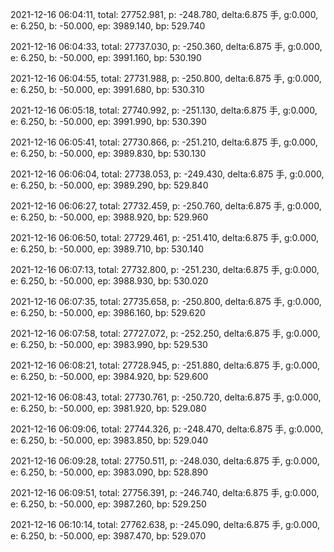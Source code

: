 2021-12-16 06:04:11, total: 27752.981, p: -248.780, delta:6.875 手, g:0.000, e: 6.250, b: -50.000, ep: 3989.140, bp: 529.740

2021-12-16 06:04:33, total: 27737.030, p: -250.360, delta:6.875 手, g:0.000, e: 6.250, b: -50.000, ep: 3991.160, bp: 530.190

2021-12-16 06:04:55, total: 27731.988, p: -250.800, delta:6.875 手, g:0.000, e: 6.250, b: -50.000, ep: 3991.680, bp: 530.310

2021-12-16 06:05:18, total: 27740.992, p: -251.130, delta:6.875 手, g:0.000, e: 6.250, b: -50.000, ep: 3991.990, bp: 530.390

2021-12-16 06:05:41, total: 27730.866, p: -251.210, delta:6.875 手, g:0.000, e: 6.250, b: -50.000, ep: 3989.830, bp: 530.130

2021-12-16 06:06:04, total: 27738.053, p: -249.430, delta:6.875 手, g:0.000, e: 6.250, b: -50.000, ep: 3989.290, bp: 529.840

2021-12-16 06:06:27, total: 27732.459, p: -250.760, delta:6.875 手, g:0.000, e: 6.250, b: -50.000, ep: 3988.920, bp: 529.960

2021-12-16 06:06:50, total: 27729.461, p: -251.410, delta:6.875 手, g:0.000, e: 6.250, b: -50.000, ep: 3989.710, bp: 530.140

2021-12-16 06:07:13, total: 27732.800, p: -251.230, delta:6.875 手, g:0.000, e: 6.250, b: -50.000, ep: 3988.930, bp: 530.020

2021-12-16 06:07:35, total: 27735.658, p: -250.800, delta:6.875 手, g:0.000, e: 6.250, b: -50.000, ep: 3986.160, bp: 529.620

2021-12-16 06:07:58, total: 27727.072, p: -252.250, delta:6.875 手, g:0.000, e: 6.250, b: -50.000, ep: 3983.990, bp: 529.530

2021-12-16 06:08:21, total: 27728.945, p: -251.880, delta:6.875 手, g:0.000, e: 6.250, b: -50.000, ep: 3984.920, bp: 529.600

2021-12-16 06:08:43, total: 27730.761, p: -250.720, delta:6.875 手, g:0.000, e: 6.250, b: -50.000, ep: 3981.920, bp: 529.080

2021-12-16 06:09:06, total: 27744.326, p: -248.470, delta:6.875 手, g:0.000, e: 6.250, b: -50.000, ep: 3983.850, bp: 529.040

2021-12-16 06:09:28, total: 27750.511, p: -248.030, delta:6.875 手, g:0.000, e: 6.250, b: -50.000, ep: 3983.090, bp: 528.890

2021-12-16 06:09:51, total: 27756.391, p: -246.740, delta:6.875 手, g:0.000, e: 6.250, b: -50.000, ep: 3987.260, bp: 529.250

2021-12-16 06:10:14, total: 27762.638, p: -245.090, delta:6.875 手, g:0.000, e: 6.250, b: -50.000, ep: 3987.470, bp: 529.070